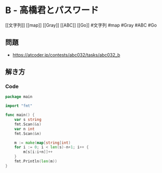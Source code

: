# B - 高橋君とパスワード
[[文字列]] [[map]] [[Gray]] [[ABC]] [[Go]]
#文字列 #map #Gray #ABC #Go 

## 問題
- https://atcoder.jp/contests/abc032/tasks/abc032_b

## 解き方
### Code
```go
package main

import "fmt"

func main() {
	var s string
	fmt.Scan(&s)
	var n int
	fmt.Scan(&n)

	m := make(map[string]int)
	for i := 0; i < len(s)-n+1; i++ {
		m[s[i:i+n]]++
	}
	fmt.Println(len(m))
}
```